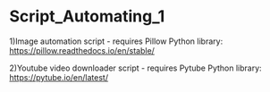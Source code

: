 # Script_Automating_1

1)Image automation script - requires Pillow Python library:
https://pillow.readthedocs.io/en/stable/

2)Youtube video downloader script - requires Pytube Python library:
https://pytube.io/en/latest/ 
